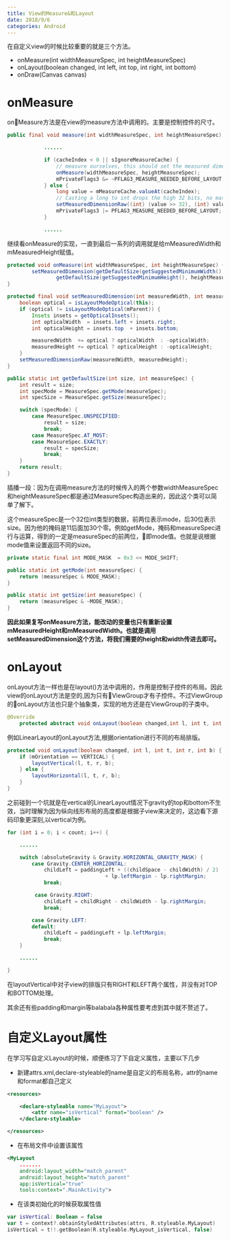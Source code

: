 ```yaml
---
title: View的Measure&和Layout
date: 2018/9/6
categories: Android
---
```

在自定义view的时候比较重要的就是三个方法。
* onMeasure(int widthMeasureSpec, int heightMeasureSpec)
* onLayout(boolean changed, int left, int top, int right, int bottom)
* onDraw(Canvas canvas)

# onMeasure
onMeasure方法是在view的measure方法中调用的。主要是控制控件的尺寸。
```java
public final void measure(int widthMeasureSpec, int heightMeasureSpec) {

            ......

            if (cacheIndex < 0 || sIgnoreMeasureCache) {
                // measure ourselves, this should set the measured dimension flag back
                onMeasure(widthMeasureSpec, heightMeasureSpec);
                mPrivateFlags3 &= ~PFLAG3_MEASURE_NEEDED_BEFORE_LAYOUT;
            } else {
                long value = mMeasureCache.valueAt(cacheIndex);
                // Casting a long to int drops the high 32 bits, no mask needed
                setMeasuredDimensionRaw((int) (value >> 32), (int) value);
                mPrivateFlags3 |= PFLAG3_MEASURE_NEEDED_BEFORE_LAYOUT;
            }

            ......

```
继续看onMeasure的实现，一直到最后一系列的调用就是给mMeasuredWidth和mMeasuredHeight赋值。
```java
protected void onMeasure(int widthMeasureSpec, int heightMeasureSpec) {
        setMeasuredDimension(getDefaultSize(getSuggestedMinimumWidth(), widthMeasureSpec),
                getDefaultSize(getSuggestedMinimumHeight(), heightMeasureSpec));
}
```
```java
protected final void setMeasuredDimension(int measuredWidth, int measuredHeight){
    boolean optical = isLayoutModeOptical(this);
    if (optical != isLayoutModeOptical(mParent)) {
        Insets insets = getOpticalInsets();
        int opticalWidth  = insets.left + insets.right;
        int opticalHeight = insets.top  + insets.bottom;

        measuredWidth  += optical ? opticalWidth  : -opticalWidth;
        measuredHeight += optical ? opticalHeight : -opticalHeight;
    }
    setMeasuredDimensionRaw(measuredWidth, measuredHeight);
}
```
```java
public static int getDefaultSize(int size, int measureSpec) {
    int result = size;
    int specMode = MeasureSpec.getMode(measureSpec);
    int specSize = MeasureSpec.getSize(measureSpec);

    switch (specMode) {
        case MeasureSpec.UNSPECIFIED:
            result = size;
            break;
        case MeasureSpec.AT_MOST:
        case MeasureSpec.EXACTLY:
            result = specSize;
            break;
    }
    return result;
}
```
插播一段：因为在调用measure方法的时候传入的两个参数widthMeasureSpec和heightMeasureSpec都是通过MeasureSpec构造出来的，因此这个类可以简单了解下。

这个measureSpec是一个32位int类型的数据，前两位表示mode，后30位表示size。因为他的掩码是11后面加30个零。例如getMode，掩码和measureSpec进行与运算，得到的一定是measureSpec的前两位，即mode值。也就是说根据mode值来设置返回不同的size。
```java
private static final int MODE_MASK  = 0x3 << MODE_SHIFT;

public static int getMode(int measureSpec) {
    return (measureSpec & MODE_MASK);
}

public static int getSize(int measureSpec) {
    return (measureSpec & ~MODE_MASK);
}
```
**因此如果复写onMeasure方法，能改动的变量也只有重新设置mMeasuredHeight和mMeasuredWidth。也就是调用setMeasuredDimension这个方法，将我们需要的height和width传进去即可。**

# onLayout
onLayout方法一样也是在layout()方法中调用的，作用是控制子控件的布局。因此view的onLayout方法是空的,因为只有ViewGroup才有子控件。不过ViewGroup的onLayout方法也只是个抽象类，实现的地方还是在ViewGroup的子类中。
```java
@Override
    protected abstract void onLayout(boolean changed,int l, int t, int r, int b);
```
例如LinearLayout的onLayout方法,根据orientation进行不同的布局排版。
```java
protected void onLayout(boolean changed, int l, int t, int r, int b) {
    if (mOrientation == VERTICAL) {
        layoutVertical(l, t, r, b);
    } else {
        layoutHorizontal(l, t, r, b);
    }
}
```

之前碰到一个坑就是在vertical的LinearLayout情况下gravity的top和bottom不生效，当时理解为因为纵向线形布局的高度都是根据子view来决定的，这边看下源码印象更深刻,以vertical为例。
```java
for (int i = 0; i < count; i++) {

    ......

    switch (absoluteGravity & Gravity.HORIZONTAL_GRAVITY_MASK) {
        case Gravity.CENTER_HORIZONTAL:
            childLeft = paddingLeft + ((childSpace - childWidth) / 2)
                                + lp.leftMargin - lp.rightMargin;
            break;

         case Gravity.RIGHT:
            childLeft = childRight - childWidth - lp.rightMargin;
            break;

        case Gravity.LEFT:
        default:
            childLeft = paddingLeft + lp.leftMargin;
            break;
    }

    ......

}
```
在layoutVertical中对子view的排版只有RIGHT和LEFT两个属性，并没有对TOP和BOTTOM处理。

其余还有些padding和margin等balabala各种属性要考虑到其中就不赘述了。

# 自定义Layout属性
在学习写自定义Layout的时候，顺便练习了下自定义属性，主要以下几步
* 新建attrs.xml,declare-styleable的name是自定义的布局名称，attr的name和format都自己定义
```xml
<resources>

    <declare-styleable name="MyLayout">
        <attr name="isVertical" format="boolean" />
    </declare-styleable>

</resources>
```
* 在布局文件中设置该属性
```xml
<MyLayout 
    .......
    android:layout_width="match_parent"
    android:layout_height="match_parent"
    app:isVertical="true"
    tools:context=".MainActivity">
```
* 在该类初始化的时候获取属性值
```kotlin
var isVertical: Boolean = false
var t = context?.obtainStyledAttributes(attrs, R.styleable.MyLayout)
isVertical = t!!.getBoolean(R.styleable.MyLayout_isVertical, false)
```